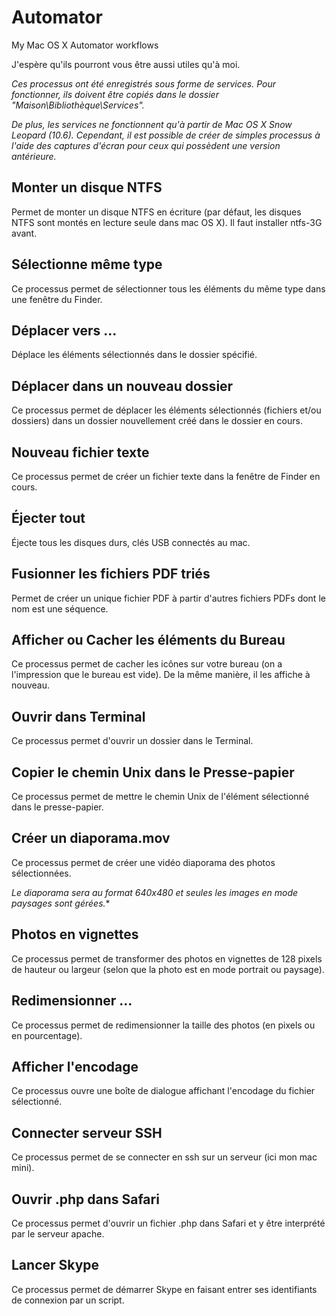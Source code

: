 # Automator

My Mac OS X Automator workflows

J'espère qu'ils pourront vous être aussi utiles qu'à moi.

*Ces processus ont été enregistrés sous forme de services. Pour fonctionner, ils doivent être copiés dans le dossier "Maison\Bibliothèque\Services".*

*De plus, les services ne fonctionnent qu'à partir de Mac OS X Snow Leopard (10.6). Cependant, il est possible de créer de simples processus à l'aide des captures d'écran pour ceux qui possèdent une version antérieure.*


## Monter un disque NTFS ##

Permet de monter un disque NTFS en écriture (par défaut, les disques NTFS sont montés en lecture seule dans mac OS X).
Il faut installer ntfs-3G avant.

## Sélectionne même type

Ce processus permet de sélectionner tous les éléments du même type dans une fenêtre du Finder.

## Déplacer vers ...

Déplace les éléments sélectionnés dans le dossier spécifié.

## Déplacer dans un nouveau dossier

Ce processus permet de déplacer les éléments sélectionnés (fichiers et/ou dossiers) dans un dossier nouvellement créé dans le dossier en cours.


## Nouveau fichier texte

Ce processus permet de créer un fichier texte dans la fenêtre de Finder en cours.

## Éjecter tout

Éjecte tous les disques durs, clés USB connectés au mac.


## Fusionner les fichiers PDF triés

Permet de créer un unique fichier PDF à partir d'autres fichiers PDFs dont le nom est une séquence.


## Afficher ou Cacher les éléments du Bureau

Ce processus permet de cacher les icônes sur votre bureau (on a l'impression que le bureau est vide). De la même manière, il les affiche à nouveau.


## Ouvrir dans Terminal

Ce processus permet d'ouvrir un dossier dans le Terminal.


## Copier le chemin Unix dans le Presse-papier

Ce processus permet de mettre le chemin Unix de l'élément sélectionné dans le presse-papier.


## Créer un diaporama.mov

Ce processus permet de créer une vidéo diaporama des photos sélectionnées.

*Le diaporama sera au format 640x480 et seules les images en mode paysages sont gérées.**


## Photos en vignettes

Ce processus permet de transformer des photos en vignettes de 128 pixels de hauteur ou largeur (selon que la photo est en mode portrait ou paysage).


## Redimensionner ...

Ce processus permet de redimensionner la taille des photos (en pixels ou en pourcentage).


## Afficher l'encodage

Ce processus ouvre une boîte de dialogue affichant l'encodage du fichier sélectionné.


## Connecter serveur SSH

Ce processus permet de se connecter en ssh sur un serveur (ici mon mac mini).


## Ouvrir .php dans Safari

Ce processus permet d'ouvrir un fichier .php dans Safari et y être interprété par le serveur apache.


## Lancer Skype

Ce processus permet de démarrer Skype en faisant entrer ses identifiants de connexion par un script.
